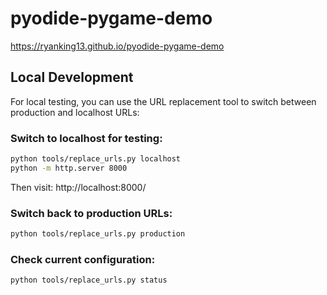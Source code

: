 # pyodide-pygame-demo

https://ryanking13.github.io/pyodide-pygame-demo

## Local Development

For local testing, you can use the URL replacement tool to switch between production and localhost URLs:

### Switch to localhost for testing:
```bash
python tools/replace_urls.py localhost
python -m http.server 8000
```

Then visit: http://localhost:8000/

### Switch back to production URLs:
```bash
python tools/replace_urls.py production
```

### Check current configuration:
```bash
python tools/replace_urls.py status
```
